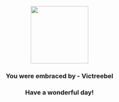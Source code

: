 <p align="center">
    <img src="https://raw.githubusercontent.com/PokeAPI/sprites/master/sprites/pokemon/71.png" width="150" height="150">
</p>
<h3 align="center">You were embraced by - <b>Victreebel</b></h3>
<h3 align="center">Have a wonderful day!</h3>
